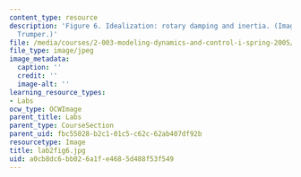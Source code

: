 ```yaml
---
content_type: resource
description: 'Figure 6. Idealization: rotary damping and inertia. (Image by Prof.
  Trumper.)'
file: /media/courses/2-003-modeling-dynamics-and-control-i-spring-2005/a0cb8dc6bb026a1fe4685d488f53f549_lab2fig6.jpg
file_type: image/jpeg
image_metadata:
  caption: ''
  credit: ''
  image-alt: ''
learning_resource_types:
- Labs
ocw_type: OCWImage
parent_title: Labs
parent_type: CourseSection
parent_uid: fbc55028-b2c1-01c5-c62c-62ab407df92b
resourcetype: Image
title: lab2fig6.jpg
uid: a0cb8dc6-bb02-6a1f-e468-5d488f53f549
---
```

